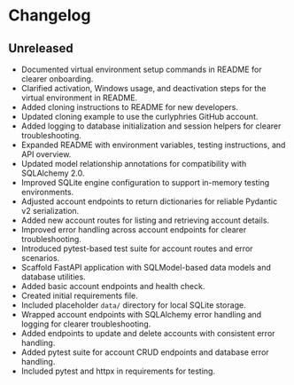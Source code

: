 # Changelog

## Unreleased
- Documented virtual environment setup commands in README for clearer onboarding.
- Clarified activation, Windows usage, and deactivation steps for the virtual environment in README.
- Added cloning instructions to README for new developers.
- Updated cloning example to use the curlyphries GitHub account.
- Added logging to database initialization and session helpers for clearer troubleshooting.
- Expanded README with environment variables, testing instructions, and API overview.
- Updated model relationship annotations for compatibility with SQLAlchemy 2.0.
- Improved SQLite engine configuration to support in-memory testing environments.
- Adjusted account endpoints to return dictionaries for reliable Pydantic v2 serialization.
- Added new account routes for listing and retrieving account details.
- Improved error handling across account endpoints for clearer troubleshooting.
- Introduced pytest-based test suite for account routes and error scenarios.
- Scaffold FastAPI application with SQLModel-based data models and database utilities.
- Added basic account endpoints and health check.
- Created initial requirements file.
- Included placeholder `data/` directory for local SQLite storage.
- Wrapped account endpoints with SQLAlchemy error handling and logging for clearer troubleshooting.
- Added endpoints to update and delete accounts with consistent error handling.
- Added pytest suite for account CRUD endpoints and database error handling.
- Included pytest and httpx in requirements for testing.
